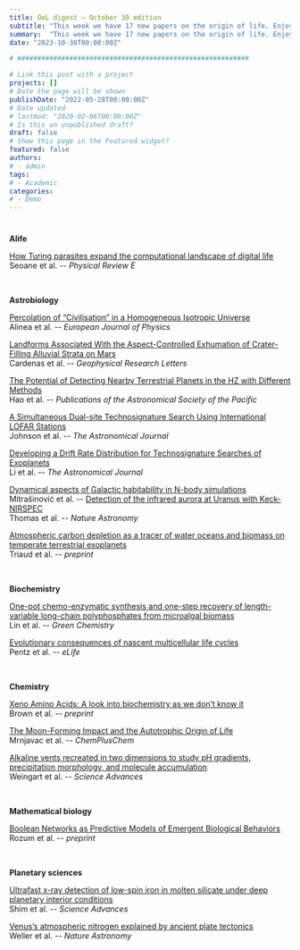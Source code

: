 ```yaml
---
title: OoL digest — October 30 edition
subtitle: "This week we have 17 new papers on the origin of life. Enjoy!"
summary:  "This week we have 17 new papers on the origin of life. Enjoy!"
date: "2023-10-30T00:00:00Z"

# ##########################################################

# Link this post with a project
projects: []
# Date the page will be shown
publishDate: "2022-05-28T00:00:00Z"
# Date updated
# lastmod: "2020-02-06T00:00:00Z"
# Is this an unpublished draft?
draft: false
# Show this page in the Featured widget?
featured: false
authors:
# - admin
tags:
# - Academic
categories:
# - Demo
---
```


# ##########################################################

**Alife**

[How Turing parasites expand the computational landscape of digital life](https://doi.org/10.1103/PhysRevE.108.044407) <br> Seoane et al. -- *Physical Review E*

<br>

**Astrobiology**

[Percolation of “Civilisation” in a Homogeneous Isotropic Universe](https://doi.org/10.1088/1361-6404/acfbc5) <br> Alinea et al. -- *European Journal of Physics*

[Landforms Associated With the Aspect-Controlled Exhumation of Crater-Filling Alluvial Strata on Mars](https://doi.org/10.1029/2023GL103618) <br> Cardenas et al. -- *Geophysical Research Letters*

[The Potential of Detecting Nearby Terrestrial Planets in the HZ with Different Methods](https://doi.org/10.1088/1538-3873/acf788) <br> Hao et al. -- *Publications of the Astronomical Society of the Pacific*

[A Simultaneous Dual-site Technosignature Search Using International LOFAR Stations](https://doi.org/10.3847/1538-3881/acf9f5) <br> Johnson et al. -- *The Astronomical Journal*

[Developing a Drift Rate Distribution for Technosignature Searches of Exoplanets](https://doi.org/10.3847/1538-3881/acf83d) <br> Li et al. -- *The Astronomical Journal*

[Dynamical aspects of Galactic habitability in N-body simulations](https://doi.org/10.48550/ARXIV.2310.16227) <br> Mitrašinović et al. -- 
[Detection of the infrared aurora at Uranus with Keck-NIRSPEC](https://doi.org/10.1038/s41550-023-02096-5) <br> Thomas et al. -- *Nature Astronomy*

[Atmospheric carbon depletion as a tracer of water oceans and biomass on temperate terrestrial exoplanets](https://doi.org/10.48550/arXiv.2310.14987) <br> Triaud et al. -- *preprint*

<br>

**Biochemistry**

[One-pot chemo-enzymatic synthesis and one-step recovery of length-variable long-chain polyphosphates from microalgal biomass](https://doi.org/10.1039/D3GC03162D) <br> Lin et al. -- *Green Chemistry*

[Evolutionary consequences of nascent multicellular life cycles](https://doi.org/10.7554/eLife.84336) <br> Pentz et al. -- *eLife*

<br>

**Chemistry**

[Xeno Amino Acids: A look into biochemistry as we don’t know it](https://doi.org/10.48550/arXiv.2310.15857) <br> Brown et al. -- *preprint*

[The Moon-Forming Impact and the Autotrophic Origin of Life](https://doi.org/10.1002/cplu.202300270) <br> Mrnjavac et al. -- *ChemPlusChem*

[Alkaline vents recreated in two dimensions to study pH gradients, precipitation morphology, and molecule accumulation](https://doi.org/10.1126/sciadv.adi1884) <br> Weingart et al. -- *Science Advances*

<br>

**Mathematical biology**

[Boolean Networks as Predictive Models of Emergent Biological Behaviors](https://doi.org/10.48550/arXiv.2310.12901) <br> Rozum et al. -- *preprint*

<br>

**Planetary sciences**

[Ultrafast x-ray detection of low-spin iron in molten silicate under deep planetary interior conditions](https://doi.org/10.1126/sciadv.adi6153) <br> Shim et al. -- *Science Advances*

[Venus’s atmospheric nitrogen explained by ancient plate tectonics](https://doi.org/10.1038/s41550-023-02102-w) <br> Weller et al. -- *Nature Astronomy*
